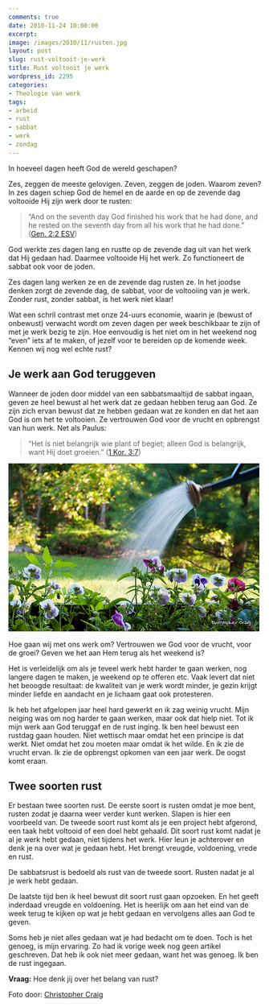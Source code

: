 ```yaml
---
comments: true
date: 2010-11-24 10:00:00
excerpt:  
image: /images/2010/11/rusten.jpg
layout: post
slug: rust-voltooit-je-werk
title: Rust voltooit je werk
wordpress_id: 2295
categories:
- Theologie van werk
tags:
- arbeid
- rust
- sabbat
- werk
- zondag
---
```


In hoeveel dagen heeft God de wereld geschapen?

Zes, zeggen de meeste gelovigen. Zeven, zeggen de joden. Waarom zeven? In zes dagen schiep God de hemel en de aarde en op de zevende dag voltooide Hij zijn werk door te rusten:


> “And on the seventh day God finished his work that he had done, and he rested on the seventh day from all his work that he had done.” ([Gen. 2:2 ESV](http://www.biblegateway.com/passage/?search=Gen%202:2&version=ESV))





God werkte zes dagen lang en rustte op de zevende dag uit van het werk dat Hij gedaan had. Daarmee voltooide Hij het werk. Zo functioneert de sabbat ook voor de joden.

Zes dagen lang werken ze en de zevende dag rusten ze. In het joodse denken zorgt de zevende dag, de sabbat, voor de voltooiing van je werk. Zonder rust, zonder sabbat, is het werk niet klaar!

Wat een schril contrast met onze 24-uurs economie, waarin je (bewust of onbewust) verwacht wordt om zeven dagen per week beschikbaar te zijn of met je werk bezig te zijn. Hoe eenvoudig is het niet om in het weekend nog “even” iets af te maken, of jezelf voor te bereiden op de komende week. Kennen wij nog wel echte rust?



## Je werk aan God teruggeven


Wanneer de joden door middel van een sabbatsmaaltijd de sabbat ingaan, geven ze heel bewust al het werk dat ze gedaan hebben terug aan God. Ze zijn zich ervan bewust dat ze hebben gedaan wat ze konden en dat het aan God is om het te voltooien. Ze vertrouwen God voor de vrucht en opbrengst van hun werk. Net als Paulus:



> “Het is niet belangrijk wie plant of begiet; alleen God is belangrijk, want Hij doet groeien.” ([1 Kor. 3:7](http://www.biblija.net/biblija.cgi?m=1+kor+3%3A7&id42=0&id18=1&pos=0&l=nl&set=10))



![Water geven](/images/2010/11/watergeven.jpg)

Hoe gaan wij met ons werk om? Vertrouwen we God voor de vrucht, voor de groei? Geven we het aan Hem terug als het weekend is?

Het is verleidelijk om als je teveel werk hebt harder te gaan werken, nog langere dagen te maken, je weekend op te offeren etc. Vaak levert dat niet het beoogde resultaat: de kwaliteit van je werk wordt minder, je gezin krijgt minder liefde en aandacht en je lichaam gaat ook protesteren.

Ik heb het afgelopen jaar heel hard gewerkt en ik zag weinig vrucht. Mijn neiging was om nog harder te gaan werken, maar ook dat hielp niet. Tot ik mijn werk aan God teruggaf en de rust inging. Ik ben heel bewust een rustdag gaan houden. Niet wettisch maar omdat het een principe is dat werkt. Niet omdat het zou moeten maar omdat ik het wilde. En ik zie de vrucht ervan. Ik zie de opbrengst opkomen van een jaar werk. De oogst komt eraan.



## Twee soorten rust


Er bestaan twee soorten rust. De eerste soort is rusten omdat je moe bent, rusten zodat je daarna weer verder kunt werken. Slapen is hier een voorbeeld van. De tweede soort rust komt als je een project hebt afgerond, een taak hebt voltooid of een doel hebt gehaald. Dit soort rust komt nadat je al je werk hebt gedaan, niet tijdens het werk. Hier leun je achterover en denk je na over wat je gedaan hebt. Het brengt vreugde, voldoening, vrede en rust.

De sabbatsrust is bedoeld als rust van de tweede soort. Rusten nadat je al je werk hebt gedaan.

De laatste tijd ben ik heel bewust dit soort rust gaan opzoeken. En het geeft inderdaad vreugde en voldoening. Het is heerlijk om aan het eind van de week terug te kijken op wat je hebt gedaan en vervolgens alles aan God te geven. 

Soms heb je niet alles gedaan wat je had bedacht om te doen. Toch is het genoeg, is mijn ervaring. Zo had ik vorige week nog geen artikel geschreven. Dat heb ik ook niet meer gedaan, want het was genoeg. Ik ben de rust ingegaan.

**Vraag:** Hoe denk jij over het belang van rust?



Foto door: [Christopher Craig](http://www.flickr.com/photos/kriztofor/3724503239/)
